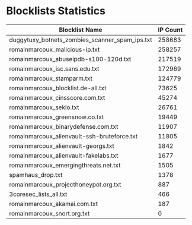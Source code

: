 # Blocklists Statistics
| Blocklist Name | IP Count |
|----|----|
| duggytuxy_botnets_zombies_scanner_spam_ips.txt | 258683 |
| romainmarcoux_malicious-ip.txt | 258257 |
| romainmarcoux_abuseipdb-s100-120d.txt | 217519 |
| romainmarcoux_isc.sans.edu.txt | 172969 |
| romainmarcoux_stamparm.txt | 124779 |
| romainmarcoux_blocklist.de-all.txt | 73625 |
| romainmarcoux_cinsscore.com.txt | 45274 |
| romainmarcoux_sekio.txt | 26761 |
| romainmarcoux_greensnow.co.txt | 19449 |
| romainmarcoux_binarydefense.com.txt | 11907 |
| romainmarcoux_alienvault-ssh-bruteforce.txt | 11805 |
| romainmarcoux_alienvault-georgs.txt | 1842 |
| romainmarcoux_alienvault-fakelabs.txt | 1677 |
| romainmarcoux_emergingthreats.net.txt | 1505 |
| spamhaus_drop.txt | 1378 |
| romainmarcoux_projecthoneypot.org.txt | 887 |
| 3coresec_lists_all.txt | 466 |
| romainmarcoux_akamai.com.txt | 187 |
| romainmarcoux_snort.org.txt | 0 |
